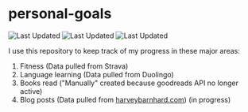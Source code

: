 # personal-goals
![Last Updated](https://img.shields.io/date/1611622653?color=FC4C02&label=Fitness%20Updated&logo=strava)
![Last Updated](https://img.shields.io/date/1611622653?color=7ac70c&label=Language%20Updated&logo=duolingo)
![Last Updated](https://img.shields.io/date/1611622653?color=e9e5cd&label=Books%20Updated&logo=goodreads)

I use this repository to keep track of my progress in these major areas:

1. Fitness (Data pulled from Strava)
2. Language learning (Data pulled from Duolingo)
3. Books read ("Manually" created because goodreads API no longer active)
4. Blog posts (Data pulled from [harveybarnhard.com](https://harveybarnhard.com)) (in progress)
